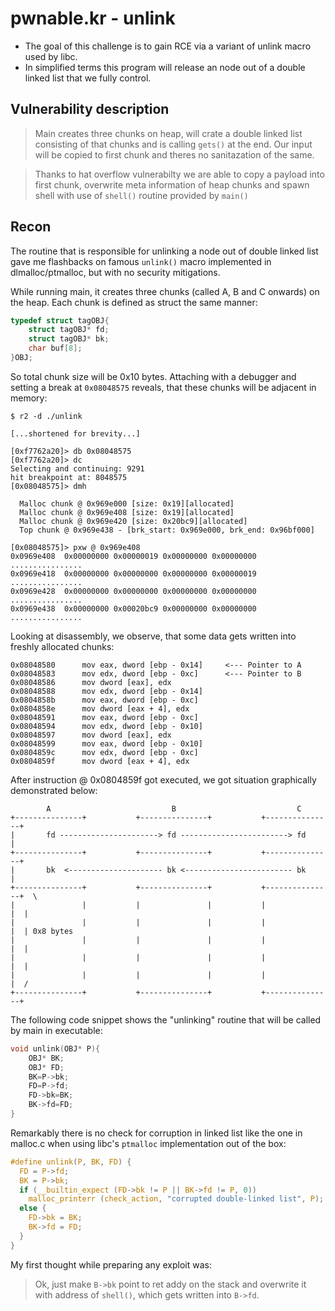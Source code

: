 # pwnable.kr - unlink

- The goal of this challenge is to gain RCE via a variant of unlink macro used by libc.
- In simplified terms this program will release an node out of a double linked list that we fully control.

## Vulnerability description
> Main creates three chunks on heap, will crate a double linked list consisting of that chunks and is calling ```gets()``` at the end. Our input will be copied to first chunk and theres no sanitazation of the same.

> Thanks to hat overflow vulnerabilty we are able to copy a payload into first chunk, overwrite meta information of heap chunks and spawn shell with use of ```shell()``` routine provided by ```main()```

## Recon
The routine that is responsible for unlinking a node out of double linked list gave me flashbacks on famous ```unlink()``` macro implemented in dlmalloc/ptmalloc, but with no security mitigations.

While running main, it creates three chunks (called A, B and C onwards) on the heap. Each chunk is defined as struct the same manner:

```C
typedef struct tagOBJ{
	struct tagOBJ* fd;
	struct tagOBJ* bk;
	char buf[8];
}OBJ;
```
So total chunk size will be 0x10 bytes. Attaching with a debugger and setting a break at ```0x08048575``` reveals, that these chunks will be adjacent in memory:

```
$ r2 -d ./unlink

[...shortened for brevity...]

[0xf7762a20]> db 0x08048575
[0xf7762a20]> dc
Selecting and continuing: 9291
hit breakpoint at: 8048575
[0x08048575]> dmh

  Malloc chunk @ 0x969e000 [size: 0x19][allocated]
  Malloc chunk @ 0x969e408 [size: 0x19][allocated]
  Malloc chunk @ 0x969e420 [size: 0x20bc9][allocated]
  Top chunk @ 0x969e438 - [brk_start: 0x969e000, brk_end: 0x96bf000]

[0x08048575]> pxw @ 0x969e408
0x0969e408  0x00000000 0x00000019 0x00000000 0x00000000  ................
0x0969e418  0x00000000 0x00000000 0x00000000 0x00000019  ................
0x0969e428  0x00000000 0x00000000 0x00000000 0x00000000  ................
0x0969e438  0x00000000 0x00020bc9 0x00000000 0x00000000  ................
```

Looking at disassembly, we observe, that some data gets written into freshly allocated chunks:

```
0x08048580      mov eax, dword [ebp - 0x14]     <--- Pointer to A
0x08048583      mov edx, dword [ebp - 0xc]      <--- Pointer to B
0x08048586      mov dword [eax], edx
0x08048588      mov edx, dword [ebp - 0x14]
0x0804858b      mov eax, dword [ebp - 0xc]
0x0804858e      mov dword [eax + 4], edx
0x08048591      mov eax, dword [ebp - 0xc]
0x08048594      mov edx, dword [ebp - 0x10]
0x08048597      mov dword [eax], edx                                                                                                                                             
0x08048599      mov eax, dword [ebp - 0x10]
0x0804859c      mov edx, dword [ebp - 0xc]
0x0804859f      mov dword [eax + 4], edx
```
After instruction @ 0x0804859f got executed, we got situation graphically demonstrated below:

```
        A                           B                           C
+---------------+           +---------------+           +---------------+
|       fd ----------------------> fd ------------------------> fd      |
+---------------+           +---------------+           +---------------+
|       bk  <--------------------- bk <------------------------ bk      |
+---------------+           +---------------+           +---------------+  \
|               |           |               |           |               |  |
|               |           |               |           |               |  | 0x8 bytes
|               |           |               |           |               |  |
|               |           |               |           |               |  |
|               |           |               |           |               |  / 
+---------------+           +---------------+           +---------------+
```
The following code snippet shows the "unlinking" routine that will be called by main in executable:

```C
void unlink(OBJ* P){
	OBJ* BK;
	OBJ* FD;
	BK=P->bk;
	FD=P->fd;
	FD->bk=BK;
	BK->fd=FD;
}
```

Remarkably there is no check for corruption in linked list like the one in malloc.c when using libc's ```ptmalloc``` implementation out of the box:

```C
#define unlink(P, BK, FD) {                                            \
  FD = P->fd;                                                          \
  BK = P->bk;                                                          \
  if (__builtin_expect (FD->bk != P || BK->fd != P, 0))                \
    malloc_printerr (check_action, "corrupted double-linked list", P); \
  else {                                                               \
    FD->bk = BK;                                                       \
    BK->fd = FD;                                                       \
  }                                                                    \
}
```

My first thought while preparing any exploit was:
> Ok, just make ```B->bk``` point to ret addy on the stack and overwrite it with address of ```shell()```, which gets written into ```B->fd```.
